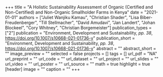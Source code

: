 +++
title = "A Holistic Sustainability Assessment of Organic (Certified and Non-Certified) and Non-Organic Smallholder Farms in Kenya"
date = "2021-01-01"
authors = ["Juliet Wanjiku Kamau", "Christian Shader", "Lisa Biber-Freudenberger", "Till Stellmacher", "David Amudavi", "Jan Landert", "Johan Blockeel", "Cory Whitney", "Christian Borgemeister"]
publication_types = ["2"]
publication = "Environment, Development and Sustainability, _pp. 38_, https://doi.org/10.1007/s10668-021-01736-y"
publication_short = "Environment, Development and Sustainability, _pp. 38_, https://doi.org/10.1007/s10668-021-01736-y"
abstract = ""
abstract_short = ""
image_preview = ""
selected = false
projects = []
tags = []
url_pdf = "NA"
url_preprint = ""
url_code = ""
url_dataset = ""
url_project = ""
url_slides = ""
url_video = ""
url_poster = ""
url_source = ""
math = true
highlight = true
[header]
image = ""
caption = ""
+++
